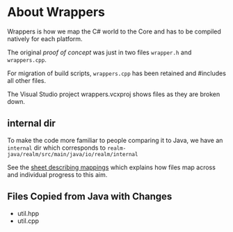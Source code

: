 About Wrappers
==============

Wrappers is how we map the C# world to the Core and has to be compiled natively for each platform.

The original _proof of concept_ was just in two files `wrapper.h` and `wrappers.cpp`.

For migration of build scripts, `wrappers.cpp` has been retained and #includes all other files.

The Visual Studio project wrappers.vcxproj shows files as they are broken down.

internal dir
-------------
To make the code more familiar to people comparing it to Java, we have an `internal` dir which corresponds to `realm-java/realm/src/main/java/io/realm/internal`

See the [sheet describing mappings](https://docs.google.com/a/tightdb.com/spreadsheets/d/1nIcG7SQMrfcN5YE2xcKm3Oy6wubqOENvtWTfhhwk4GA/edit?usp=sharing) which explains how files map across and individual progress to this aim.


Files Copied from Java with Changes
-----------------------------------------------
* util.hpp
* util.cpp